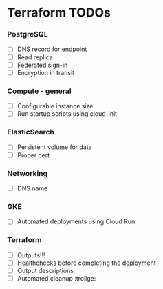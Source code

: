 # Terraform TODOs

### PostgreSQL

- [ ] DNS record for endpoint
- [ ] Read replica
- [ ] Federated sign-in
- [ ] Encryption in transit

### Compute - general

- [ ] Configurable instance size
- [ ] Run startup scripts using cloud-init

### ElasticSearch

- [ ] Persistent volume for data
- [ ] Proper cert

### Networking

- [ ] DNS name

### GKE

- [ ] Automated deployments using Cloud Run

### Terraform

- [ ] Outputs!!!
- [ ] Healthchecks before completing the deployment
- [ ] Output descriptions
- [ ] Automated cleanup :trollge: 
